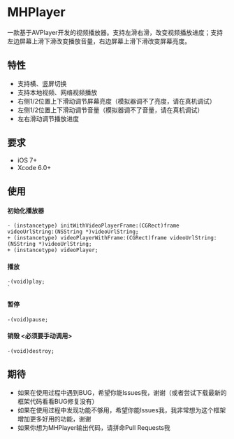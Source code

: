 # MHPlayer
一款基于AVPlayer开发的视频播放器。支持左滑右滑，改变视频播放进度；支持左边屏幕上滑下滑改变播放音量，右边屏幕上滑下滑改变屏幕亮度。

## 特性
* 支持横、竖屏切换
* 支持本地视频、网络视频播放
* 右侧1/2位置上下滑动调节屏幕亮度（模拟器调不了亮度，请在真机调试）
* 左侧1/2位置上下滑动调节音量（模拟器调不了音量，请在真机调试）
* 左右滑动调节播放进度

## 要求
- iOS 7+
- Xcode 6.0+

## 使用
#### 初始化播放器
```objc
- (instancetype) initWithVideoPlayerFrame:(CGRect)frame videoUrlString:(NSString *)videoUrlString;
+ (instancetype) videoPlayerWithFrame:(CGRect)frame videoUrlString:(NSString *)videoUrlString;
+ (instancetype) videoPlayer;
```

#### 播放
```objc
-(void)play;
`
```

#### 暂停
```objc
-(void)pause;
```

#### 销毁 <必须要手动调用>
```objc
-(void)destroy;
```

## 期待
* 如果在使用过程中遇到BUG，希望你能Issues我，谢谢（或者尝试下载最新的框架代码看看BUG修复没有）
* 如果在使用过程中发现功能不够用，希望你能Issues我，我非常想为这个框架增加更多好用的功能，谢谢
* 如果你想为MHPlayer输出代码，请拼命Pull Requests我

